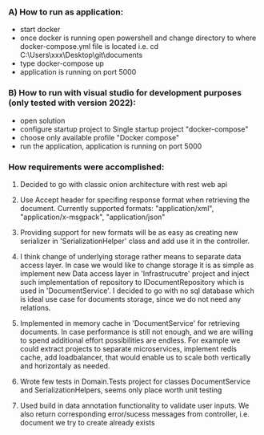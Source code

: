 ### A) How to run as application:
- start docker
- once docker is running open powershell and change directory to where docker-compose.yml file is located i.e. cd C:\Users\xxx\Desktop\git\documents
- type docker-compose up
- application is running on port 5000

### B) How to run with visual studio for development purposes (only tested with version 2022):
- open solution
- configure startup project to Single startup project "docker-compose"
- choose only available profile "Docker compose"
- run the application, application is running on port 5000

### How requirements were accomplished:

1. Decided to go with classic onion architecture with rest web api

2. Use Accept header for specifing response format when retrieving the document. Currently supported formats: "application/xml", "application/x-msgpack", "application/json"
  
3. Providing support for new formats will be as easy as creating new serializer in 'SerializationHelper' class and add use it in the controller.

4. I think change of underlying storage rather means to separate data access layer. In case we would like to change storage it is as simple as implement new Data access layer in 'Infrastrucutre' project and inject such implementation of repository to IDocumentRepository which is used in 'DocumentService'. I decided to go with no sql database which is ideal use case for documents storage, since we do not need any relations. 

5. Implemented in memory cache in 'DocumentService' for retrieving documents. In case performance is still not enough, and we are willing to spend additional effort possibilities are endless. For example we could extract projects to separate microservices, implement redis cache, add loadbalancer, that would enable us to scale both vertically and horizontaly as needed.

6. Wrote few tests in Domain.Tests project for classes DocumentService and SerializationHelpers, seems only place worth unit testing

7. Used build in data annotation functionality to validate user inputs. We also return corresponding error/sucess messages from controller, i.e. document we try to create already exists
